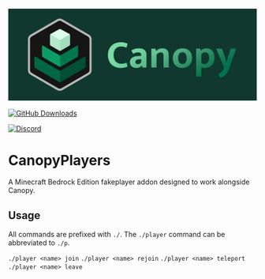 ![Canopy Logo](./canopylogo_banner.jpg)

[![GitHub Downloads](https://img.shields.io/github/downloads/ForestOfLight/CanopyPlayers/total?label=Github%20downloads&logo=github)](https://github.com/ForestOfLight/CanopyPlayers/releases/latest)
<!-- [![Curseforge Downloads](https://cf.way2muchnoise.eu/full_1062078_downloads.svg)](https://www.curseforge.com/minecraft-bedrock/addons/canopy) -->
[![Discord](https://badgen.net/discord/members/9KGche8fxm?icon=discord&label=Discord&list=what)](https://discord.gg/9KGche8fxm)

# CanopyPlayers
A Minecraft Bedrock Edition fakeplayer addon designed to work alongside Canopy.

## Usage
All commands are prefixed with `./`. The `./player` command can be abbreviated to `./p`.

`./player <name> join`
`./player <name> rejoin`
`./player <name> teleport`
`./player <name> leave`